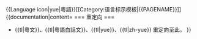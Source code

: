 {{Language icon|yue|粵語}}<noinclude>[[Category:语言标示模板|{{PAGENAME}}]]
{{documentation|content=
=== 重定向 ===
* {{tl|粵文}}、{{tl|粵語白話文}}、{{tl|yue}}、{{tl|zh-yue}} 重定向至此。
}}</noinclude>